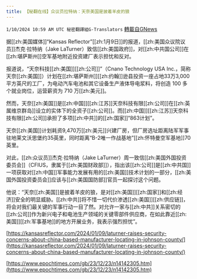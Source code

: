 ```yaml
---
title: 【秘翻在线】众议员拉特纳：天奈美国是披着羊皮的狼
---
```

`1/10/2024 10:59 AM UTC 秘密翻譯組G-Translators` [轉載自GNews](https://gnews.org/articles/2204414)



据[[zh:美国媒体]]“Kansas Reflector”[[zh:1月9日]]的报道，[[zh:美国众议院议员]]杰克·拉特纳（Jake LaTurner）致信[[zh:美国政府]]，对[[zh:中共国公司]]在[[zh:堪萨斯州]]空军基地附近投资建厂表示担忧和反对。

报道说，“天奈科技[[zh:美国]][[zh:公司]]”（Cnano Technology USA Inc.，简称天奈[[zh:美国]]）计划在[[zh:堪萨斯州]][[zh:约翰]]逊县投资一座占地33万3,000平方英尺的工厂，为电动汽车电池和其它设备生产液体导电浆料，将创造 100 多个就业岗位，运营薪资为 710 万[[zh:美元]]。

然而，天奈[[zh:美国]]是[[zh:中国]][[zh:江苏]]天奈科技有限[[zh:公司]]在[[zh:英属维京群岛]]设立的实体下的全资子[[zh:公司]]。而[[zh:中国]][[zh:江苏]]天奈科技有限[[zh:公司]]承担了多项[[zh:中共]]的[[zh:国家]]“863计划”。

天奈[[zh:美国]]计划耗资9,470万[[zh:美元]]兴建厂房，但厂房选址距离陆军军事驻地莱文沃思堡约35英里，同时距离“B-2唯一作战基地”[[zh:怀特曼空军基地]]70英里。

对此，[[zh:众议员]]杰克·拉特纳（Jake LaTurner）周一致信[[zh:美国外国投资委员会]]（CFIUS，隶属于[[zh:美国财政部]]），指出该[[zh:公司]]是[[zh:中共国]]一项获取对[[zh:中国]]军事能力发展有用的[[zh:美国]]技术计划的一部分，[[zh:美国外国投资委员会]]应该与[[zh:美国国防部]]官员一起探讨这个问题。

他说：“天奈[[zh:美国]]是披着羊皮的狼，是对[[zh:美国]][[zh:国家]]和[[zh:经济]]安全的明显威胁。[[zh:中共]]将不惜一切代价渗透[[zh:美国]][[zh:供应链]]，将会对我们最关键的军事行动一目了然。对允许一家与[[zh:中共]]关系密切的[[zh:公司]]作为新兴电子和电池生产领域的关键零部件供应商，在如此靠近[[zh:美国]][[zh:军事基地]]的地方开展业务，我表示强烈担忧”。


[https://kansasreflector.com/2024/01/09/laturner-raises-security-concerns-about-china-based-manufacturer-locating-in-johnson-county/](https://kansasreflector.com/2024/01/09/laturner-raises-security-concerns-about-china-based-manufacturer-locating-in-johnson-county/)

[https://www.epochtimes.com/gb/23/12/23/n14142305.htm](https://www.epochtimes.com/gb/23/12/23/n14142305.htm)
